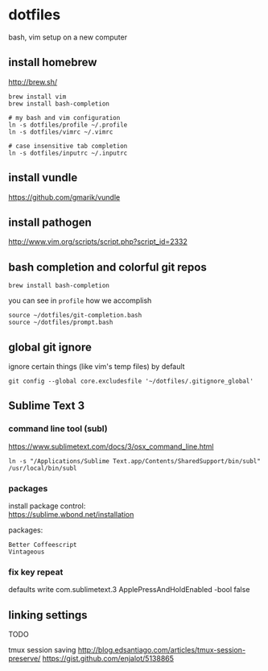 dotfiles
========

bash, vim setup on a new computer

## install homebrew
http://brew.sh/

```
brew install vim
brew install bash-completion

# my bash and vim configuration
ln -s dotfiles/profile ~/.profile
ln -s dotfiles/vimrc ~/.vimrc

# case insensitive tab completion
ln -s dotfiles/inputrc ~/.inputrc
```

## install vundle
https://github.com/gmarik/vundle

## install pathogen
http://www.vim.org/scripts/script.php?script_id=2332


## bash completion and colorful git repos
`brew install bash-completion`

you can see in `profile` how we accomplish
```
source ~/dotfiles/git-completion.bash
source ~/dotfiles/prompt.bash
```

## global git ignore
ignore certain things (like vim's temp files) by default
```
git config --global core.excludesfile '~/dotfiles/.gitignore_global'
```


## Sublime Text 3

### command line tool (subl)
https://www.sublimetext.com/docs/3/osx_command_line.html
```
ln -s "/Applications/Sublime Text.app/Contents/SharedSupport/bin/subl" /usr/local/bin/subl
```

### packages
install package control:  
https://sublime.wbond.net/installation

packages:
```
Better Coffeescript
Vintageous
```

### fix key repeat
defaults write com.sublimetext.3 ApplePressAndHoldEnabled -bool false

## linking settings
TODO


tmux session saving
http://blog.edsantiago.com/articles/tmux-session-preserve/
https://gist.github.com/enjalot/5138865

